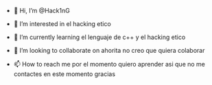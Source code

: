 - 👋 Hi, I’m @Hack1nG
- 👀 I’m interested in el hacking etico

- 🌱 I’m currently learning el lenguaje de c++ y el hacking etico

- 💞️ I’m looking to collaborate on ahorita no creo que quiera colaborar

- 📫 How to reach me por el momento quiero aprender asi que no me contactes en este momento gracias

<!---
Hack1nG/Hack1nG is a ✨ special ✨ repository because its `README.md` (this file) appears on your GitHub profile.
You can click the Preview link to take a look at your changes.
--->
